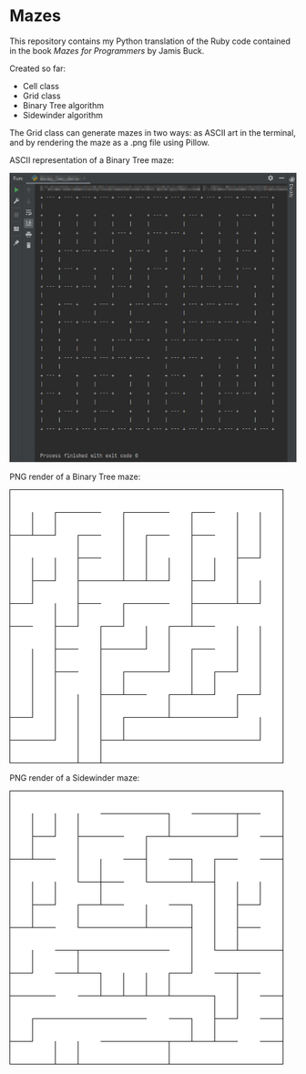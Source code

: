 # Mazes

This repository contains my Python translation of the Ruby code contained in the book _Mazes for Programmers_ by Jamis 
Buck.

Created so far:
* Cell class
* Grid class
* Binary Tree algorithm
* Sidewinder algorithm

The Grid class can generate mazes in two ways: as ASCII art in the terminal, and by rendering the maze as a .png file 
using Pillow.

ASCII representation of a Binary Tree maze:

![ASCII maze](/images/bin-tree2.jpg)

PNG render of a Binary Tree maze:

![Binary Tree PNG](/images/bin-tree-525ebfe8.png)

PNG render of a Sidewinder maze:

![Sidewinder PNG](images/sidewinder-77611f4d.png)
